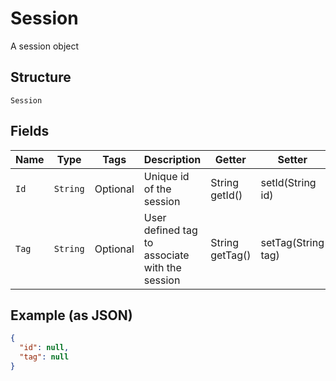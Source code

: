 
# Session

A session object

## Structure

`Session`

## Fields

| Name | Type | Tags | Description | Getter | Setter |
|  --- | --- | --- | --- | --- | --- |
| `Id` | `String` | Optional | Unique id of the session | String getId() | setId(String id) |
| `Tag` | `String` | Optional | User defined tag to associate with the session | String getTag() | setTag(String tag) |

## Example (as JSON)

```json
{
  "id": null,
  "tag": null
}
```

